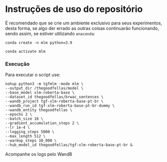 # Instruções de uso do repositório

É recomendado que se crie um ambiente exclusivo para seus experimentos, desta forma, se algo der errado as outras 
coisas continuarão funcionando, sendo assim, se estiver utilizando `anaconda`:

`conda create -n mlm python=3.9`

`conda activate mlm`

### Execução

Para executar o script use:

```shell
nohup python3 -m tgfmlm -mode mlm \
--output_dir /thegoodfellas/model \
--base_model xlm-roberta-base \
--dataset_id thegoodfellas/brwac_sentences \
--wandb_project tgf-xlm-roberta-base-pt-br \
--wandb_run_id tgf-xlm-roberta-base-pt-br-dummy \
--wandb_entity thegoodfellas \
--epochs 2 \
--batch_size 16 \
--gradient_accumulation_steps 2 \
--lr 1e-4 \
--logging_steps 5000 \
--max_length 512 \
--warmup_steps 10_000 \
--hub_model_id thegoodfellas/tgf-xlm-roberta-base-pt-br &
```

Acompanhe os logs pelo WandB